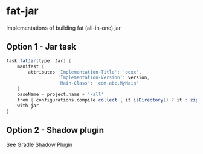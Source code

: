 # fat-jar
Implementations of building fat (all-in-one) jar

## Option 1 - Jar task
```groovy
task fatJar(type: Jar) {
    manifest {
        attributes 'Implementation-Title': 'ooxx',
                   'Implementation-Version': version,
                   'Main-Class': 'com.abc.MyMain'
    }
    baseName = project.name + '-all'
    from { configurations.compile.collect { it.isDirectory() ? it : zipTree(it) } }
    with jar
}
```

## Option 2 - Shadow plugin
See [Gradle Shadow Plugin](https://imperceptiblethoughts.com/shadow/)

